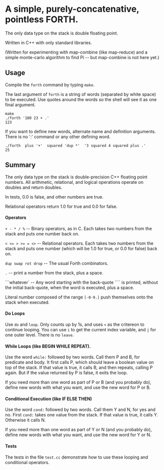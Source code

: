 # A simple, purely-concatenative, pointless FORTH. 

The only data type on the stack is double floating point.

Written in C++ with only standard libraries.

(Written for experimenting with map-combine (like map-reduce)
and a simple monte-carlo algorithm to find Pi --
but map-combine is not here yet.)

## Usage

Compile the `forth` command by typing `make`.

The last argument of `forth` is a string of words (separated by white space) to be executed.
Use quotes around the words so the shell will see it as one final argument.

```
make
./forth '100 23 + .'
123
```

If you want to define new words, alternate name and definition arguments.
There is no ':' command or any other defining word.

```
./forth  plus '+'  squared 'dup *'  '3 squared 4 squared plus .'
25
```

## Summary

The only data type on the stack is double-precision C++ floating point numbers.
All arithmetic, relational, and logical operations operate on doubles and return doubles.

In tests, 0.0 is false, and other numbers are true.

Relational operators return 1.0 for true and 0.0 for false.

#### Operators

`+ - * / %` --  Binary operators, as in C.  Each takes two numbers from
the stack and puts one number back on.

`< <= > >= = <>` --  Relational operators. Each takes two numbers from
the stack and puts one number (which will be 1.0 for true, or 0.0
for false) back on.

`dup swap rot drop` --  The usual Forth combinators.

`.`  -- print a number from the stack, plus a space.

```whatever`  -- Any word starting with the back-quote ```` is printed,
without the initial back-quote, when the word is executed, plus a space.

Literal number composed of the range `[-0-9.]` push themselves
onto the stack when executed.

#### Do Loops

Use `do` and `loop`.  Only counts up by 1s, and uses `<` as the critereon to continue looping.
You can use `i` to get the current index variable, and `j` for one outer level.
There is no `leave`.

#### While Loops (like BEGIN WHILE REPEAT).

Use the word `while:` followed by two words.
Call them P and B, for predicate and body.
It first calls P, which should leave a boolean value on top of the stack.
If that value is true, it calls B, and then repeats, calling P again.
But if the value returned by P is false, it exits the loop.

If you need more than one word as part of P or B (and you probably do),
define new words with what you want, and use the new word for P or B.

#### Conditional Execution (like IF ELSE THEN)

Use the word `cond:` followed by two words.
Call them Y and N, for yes and no.
First `cond:` takes one value from the stack.
If that value is true, it calls Y.
Otherwise it calls N.

If you need more than one word as part of Y or N (and you probably do),
define new words with what you want, and use the new word for Y or N.

#### Tests

The tests in the file `test.cc` demonstrate how to use these
looping and conditional operators.
